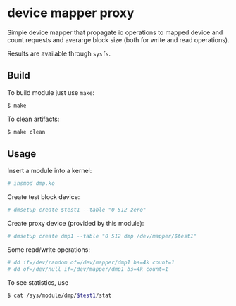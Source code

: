 # device mapper proxy

Simple device mapper that propagate io operations to mapped device and count requests and averarge block size (both for write and read operations).

Results are available through `sysfs`.

## Build

To build module just use `make`:

```sh
$ make
```

To clean artifacts:

```sh
$ make clean
```

## Usage

Insert a module into a kernel:

```sh
# insmod dmp.ko
```

Create test block device:

```sh
# dmsetup create $test1 --table "0 512 zero"
```

Create proxy device (provided by this module):

```sh
# dmsetup create dmp1 --table "0 512 dmp /dev/mapper/$test1"
```

Some read/write operations: 

```sh
# dd if=/dev/random of=/dev/mapper/dmp1 bs=4k count=1
# dd of=/dev/null if=/dev/mapper/dmp1 bs=4k count=1
```

To see statistics, use 

```sh
$ cat /sys/module/dmp/$test1/stat
```

